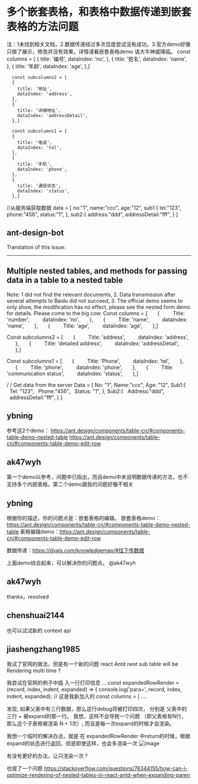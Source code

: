 # 多个嵌套表格，和表格中数据传递到嵌套表格的方法问题

注：1未找到相关文档，2.数据传递经过多次百度尝试没有成功，3.官方demo好像只做了展示，修改并没有效果，详情请看嵌套表格demo
请大牛神威降临。
const columns = [
{
title: '编号',
dataIndex: 'no',
},
{
title: '姓名',
dataIndex: 'name',
},
{
title: '年龄',
dataIndex: 'age',
},]

      const subcolumns2 = [
      {
        title: '地址',
        dataIndex: 'address',
      },
      {
        title: '详细地址',
        dataIndex: 'addressDetail',
      },]

      const subcolumns1 = [
      {
        title: '电话',
        dataIndex: 'tel',
      },
      {
        title: '手机',
        dataIndex: 'phone',
      },
      {
        title: '通信状态',
        dataIndex: 'status',
      },]

//从服务端获取数据
data = [
no:"1",
name:"ccc",
age:"12",
sub1:{
tel:"123",
phone:"456",
status:"1",
},
sub2:{
address:"ddd",
addressDetail:"fff",
}
]

## ant-design-bot

Translation of this issue:

<hr/>

## Multiple nested tables, and methods for passing data in a table to a nested table

Note: 1 did not find the relevant documents, 2. Data transmission after several attempts to Baidu did not succeed, 3. The official demo seems to only show, the modification has no effect, please see the nested form demo for details.
Please come to the big cow.
Const columns = [
      {
        Title: 'number',
        dataIndex: 'no',
      },
      {
        Title: 'name',
        dataIndex: 'name',
      },
      {
        Title: 'age',
        dataIndex: 'age',
      },]

Const subcolumns2 = [
      {
        Title: 'address',
        dataIndex: 'address',
      },
      {
        Title: 'detailed address',
        dataIndex: 'addressDetail',
      },]

Const subcolumns1 = [
      {
        Title: 'Phone',
        dataIndex: 'tel',
      },
      {
        Title: 'phone',
        dataIndex: 'phone',
      },
      {
        Title: 'communication status',
        dataIndex: 'status',
      },]

/ / Get data from the server
Data = [
No: "1",
Name:"ccc",
Age: "12",
Sub1:{
  Tel: "123",
  Phone:"456",
  Status: "1",
},
Sub2:{
  Address:"ddd",
  addressDetail:"fff",
}
]

## ybning

参考这2个demo：
https://ant.design/components/table-cn/#components-table-demo-nested-table
https://ant.design/components/table-cn/#components-table-demo-edit-row

## ak47wyh

第一个demo以参考，问题中已指出，而且demo中未说明数据传递的方法，也不支持多个内嵌表格。第二个demo跟我的问题好像不相关

## ybning

根据你的描述，你的问题点是：嵌套表格的编辑。
嵌套表格demo：https://ant.design/components/table-cn/#components-table-demo-nested-table
表格编辑demo：https://ant.design/components/table-cn/#components-table-demo-edit-row

数据传递：https://dvajs.com/knowledgemap/#往下传数据

上面demo综合起来，可以解决你的问题点。
@ak47wyh

## ak47wyh

thanks，resolved

## chenshuai2144

也可以试试新的 context api

## jiashengzhang1985

我试了官网的做法，但是有一个新的问题
react Antd nest sub table will be Rendering multi time ?

我尝试在官网的例子中插 入一行打印信息
...
const expandedRowRender = (record, index, indent, expanded) => {
console.log('para=', record, index, indent, expanded); // 这是我新加入的
const columns = [
....

发现, 如果父表中有三行数据，那么这行debug将被打印四次， 分别是 父表中的三行 + 被expand的那一行。
我想，这样不会导致一个问题 （即父表格有N行，那么这个子表格被渲染 N + 1次）, 而且是每一次expand的时候才会渲染。

我想一个临时的解决办法，就是 在 expandedRowRender 中return的时候，根据expand的状态进行返回，但是即使这样，也会多渲染一次
![image](https://github.com/ant-design/ant-design-pro/assets/134736822/d201343b-7350-4df5-b1ba-fa4bda288742)

有没有更好的办法，让只渲染一次？

也提了一个问题
https://stackoverflow.com/questions/76344155/how-can-i-optimize-rendering-of-nested-tables-in-react-antd-when-expanding-paren
